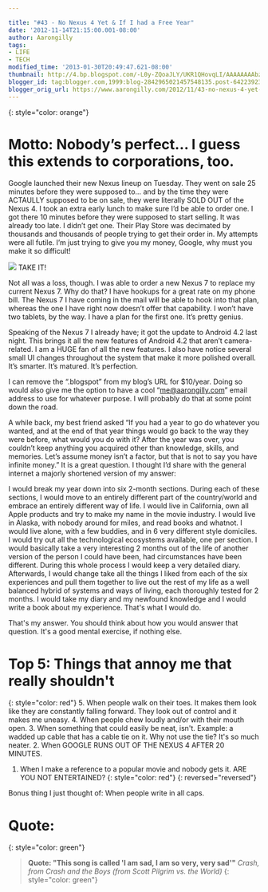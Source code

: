 ```yaml
---

title: "#43 - No Nexus 4 Yet & If I had a Free Year"
date: '2012-11-14T21:15:00.001-08:00'
author: Aarongilly
tags:
- LIFE
- TECH
modified_time: '2013-01-30T20:49:47.621-08:00'
thumbnail: http://4.bp.blogspot.com/-L0y-ZQoaJLY/UKR1QHovqLI/AAAAAAAAbz8/MGP_Ikqh3d8/s72-c/throwing-money.gif
blogger_id: tag:blogger.com,1999:blog-2842965021457548135.post-6422392349106034176
blogger_orig_url: https://www.aarongilly.com/2012/11/43-no-nexus-4-yet-if-i-had-free-year.html
---
```


{: style="color: orange"}
# Motto: Nobody’s perfect… I guess this extends to corporations, too.

Google launched their new Nexus lineup on Tuesday. They went on sale 25 minutes before they were supposed to… and by the time they were ACTAULLY supposed to be on sale, they were literally SOLD OUT of the Nexus 4. I took an extra early lunch to make sure I’d be able to order one. I got there 10 minutes before they were supposed to start selling. It was already too late. I didn’t get one. Their Play Store was decimated by thousands and thousands of people trying to get their order in. My attempts were all futile. I’m just trying to give you my money, Google, why must you make it so difficult!

![](http://4.bp.blogspot.com/-L0y-ZQoaJLY/UKR1QHovqLI/AAAAAAAAbz8/MGP_Ikqh3d8/s400/throwing-money.gif)
TAKE IT!

Not all was a loss, though. I was able to order a new Nexus 7 to replace my current Nexus 7. Why do that? I have hookups for a great rate on my phone bill. The Nexus 7 I have coming in the mail will be able to hook into that plan, whereas the one I have right now doesn’t offer that capability. I won’t have two tablets, by the way. I have a plan for the first one. It’s pretty genius.

Speaking of the Nexus 7 I already have; it got the update to Android 4.2 last night. This brings it all the new features of Android 4.2 that aren’t camera-related. I am a HUGE fan of all the new features. I also have notice several small UI changes throughout the system that make it more polished overall. It’s smarter. It’s matured. It’s perfection.

I can remove the “.blogspot” from my blog’s URL for $10/year. Doing so would also give me the option to have a cool “me@aarongilly.com” email address to use for whatever purpose. I will probably do that at some point down the road.

A while back, my best friend asked “If you had a year to go do whatever you wanted, and at the end of that year things would go back to the way they were before,  what would you do with it? After the year was over, you couldn’t keep anything you acquired other than knowledge, skills, and memories. Let’s assume money isn’t a factor, but that is not to say you have infinite money.” It is a great question. I thought I’d share with the general internet a majorly shortened version of my answer:

I would break my year down into six 2-month sections. During each of these sections, I would move to an entirely different part of the country/world and embrace an entirely different way of life. I would live in California, own all Apple products and try to make my name in the movie industry. I would live in Alaska, with nobody around for miles, and read books and whatnot. I would live alone, with a few buddies, and in 6 very different style domiciles. I would try out all the technological ecosystems available, one per section. I would basically take a very interesting 2 months out of the life of another version of the person I could have been, had circumstances have been different. During this whole process I would keep a very detailed diary. Afterwards, I would change take all the things I liked from each of the six experiences and pull them together to live out the rest of my life as a well balanced hybrid of systems and ways of living, each thoroughly tested for 2 months. I would take my diary and my newfound knowledge and I would write a book about my experience. That's what I would do.

That's my answer. You should think about how you would answer that question. It's a good mental exercise, if nothing else.

# Top 5: Things that annoy me that really shouldn't
{: style="color: red"}
5. When people walk on their toes. It makes them look like they are constantly falling forward. They look out of control and it makes me uneasy.
4. When people chew loudly and/or with their mouth open.
3. When something that could easily be neat, isn't. Example: a wadded up cable that has a cable tie on it. Why not use the tie? It's so much neater.
2. When GOOGLE RUNS OUT OF THE NEXUS 4 AFTER 20 MINUTES.
1. When I make a reference to a popular movie and nobody gets it. ARE YOU NOT ENTERTAINED?
{: style="color: red"}
{: reversed="reversed"}

Bonus thing I just thought of: When people write in all caps.
# Quote:
{: style="color: green"}
> **Quote:
"This song is called 'I am sad, I am so very, very sad'"**
<cite>Crash, from Crash and the Boys (from Scott Pilgrim vs. the World)</cite>
{: style="color: green"}
